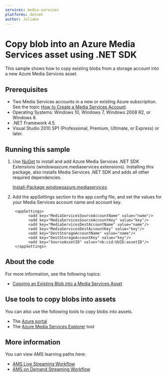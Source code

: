 ```yaml
---
services: media-services
platforms: dotnet
author: Juliako
---
```


# Copy blob into an Azure Media Services asset using .NET SDK

This sample shows how to copy existing blobs from a storage account into a new Azure Media Services asset.


## Prerequisites
* Two Media Services accounts in a new or existing Azure subscription. See the topic [How to Create a Media Services Account](media-services-portal-create-account.md).
* Operating Systems: Windows 10, Windows 7, Windows 2008 R2, or Windows 8.
* .NET Framework 4.5.
* Visual Studio 2010 SP1 (Professional, Premium, Ultimate, or Express) or later.

## Running this sample

1. Use [NuGet](https://www.nuget.org/packages/windowsazure.mediaservices.extensions) to install and add Azure Media Services .NET SDK Extensions (windowsazure.mediaservices.extensions). Installing this package, also installs Media Services .NET SDK and adds all other required dependencies.
	
	[Install-Package windowsazure.mediaservices](https://www.nuget.org/packages/windowsazure.mediaservices).
2. Add the appSettings section to the app.config file, and set the values for your Media Services account name and account key.
		
		<appSettings>
	          <add key="MediaServicesSourceAccountName" value="name"/>
	          <add key="MediaServicesSourceAccountKey" value="key"/>
	          <add key="MediaServicesDestAccountName" value="name"/>
	          <add key="MediaServicesDestAccountKey" value="key"/>
	          <add key="DestStorageAccountName" value="name"/>
	          <add key="DestStorageAccountKey" value="key"/>
	          <add key="SourceAssetID" value="nb:cid:UUID:assetID"/>       
		</appSettings>

## About the code

For more information, see the following topics:

- [Copying an Existing Blob into a Media Services Asset](http://azure.microsoft.com/documentation/articles/media-services-copying-existing-blob/) 

## Use tools to copy blobs into assets

You can also use the following tools to copy blobs into assets.

- The [Azure portal](http://manage.windowsazure.com/)
- The [Azure Media Services Explorer](https://github.com/Azure/Azure-Media-Services-Explorer) tool

## More information

You can view AMS learning paths here:

- [AMS Live Streaming Workflow](http://azure.microsoft.com/documentation/learning-paths/media-services-streaming-live/)
- [AMS on Demand Streaming Workflow](http://azure.microsoft.com/documentation/learning-paths/media-services-streaming-on-demand/)
